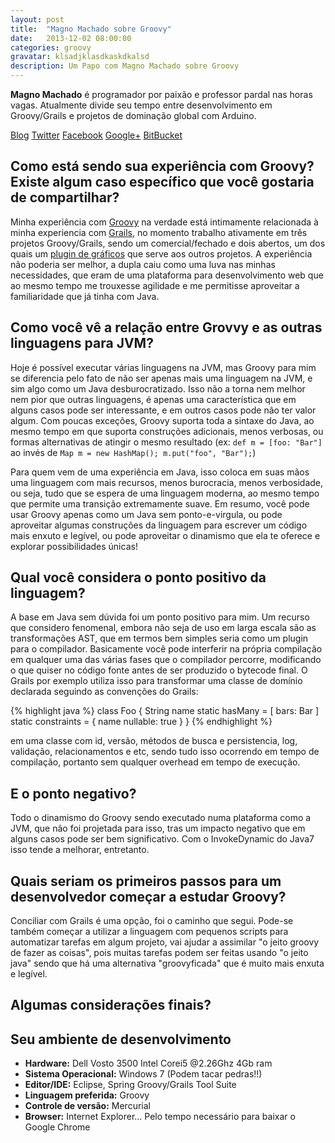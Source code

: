 ```yaml
---
layout: post
title:  "Magno Machado sobre Groovy"
date:   2013-12-02 08:00:00
categories: groovy
gravatar: klsadjklasdkaskdkalsd
description: Um Papo com Magno Machado sobre Groovy
---
```


**Magno Machado** é programador por paixão e professor pardal nas horas vagas. Atualmente divide seu tempo entre desenvolvimento em Groovy/Grails e projetos de dominação global com Arduino.

[Blog][blog] [Twitter][twitter] [Facebook][facebook] [Google+][google-plus] [BitBucket][bitbucket]


## Como está sendo sua experiência com Groovy? Existe algum caso específico que você gostaria de compartilhar?

Minha experiência com [Groovy][groovy] na verdade está intimamente relacionada à minha experiencia com [Grails][grails], no momento trabalho ativamente em três projetos Groovy/Grails, sendo um comercial/fechado e dois abertos, um dos quais um [plugin de gráficos][plugin-graficos] que serve aos outros projetos. A experiência não poderia ser melhor, a dupla caiu como uma luva nas minhas necessidades, que eram de uma plataforma para desenvolvimento web que ao mesmo tempo me trouxesse agilidade e me permitisse aproveitar a familiaridade que já tinha com Java.


## Como você vê a relação entre Grovvy e as outras linguagens para JVM?

Hoje é possível executar várias linguagens na JVM, mas Groovy para mim se diferencia pelo fato de não ser apenas mais uma linguagem
na JVM, e sim algo como um Java desburocratizado. Isso não a torna nem melhor nem pior que outras linguagens, é apenas uma característica que em alguns casos pode ser interessante, e em outros casos pode não ter valor algum.
Com poucas exceções, Groovy suporta toda a sintaxe do Java, ao mesmo tempo em que suporta construções adicionais, menos verbosas, ou formas alternativas de atingir o mesmo resultado (ex: `def m = [foo: "Bar"]` ao invés de `Map m = new HashMap(); m.put("foo", "Bar");`)

Para quem vem de uma experiência em Java, isso coloca em suas mãos uma linguagem com mais recursos, menos burocracia, menos verbosidade, ou seja, tudo que se espera de uma linguagem moderna, ao mesmo tempo que permite uma transição extremamente suave. Em resumo, você pode usar Groovy apenas como um Java sem ponto-e-virgula, ou pode aproveitar algumas construções da linguagem para escrever um
código mais enxuto e legível, ou pode aproveitar o dinamismo que ela te oferece e explorar possibilidades únicas!

## Qual você considera o ponto positivo da linguagem?

A base em Java sem dúvida foi um ponto positivo para mim.
Um recurso que considero fenomenal, embora não seja de uso em larga escala são as transformações AST, que em termos bem simples seria como um plugin para o compilador. Basicamente você pode interferir na própria compilação em qualquer uma das várias fases que o compilador percorre, modificando o que quiser no código fonte antes de ser produzido o bytecode final. O Grails por exemplo utiliza isso para transformar uma classe de domínio declarada seguindo as convenções do Grails:

{% highlight java %}
class Foo {
    String name
    static hasMany = [
        bars: Bar
    ]
    static constraints = {
        name nullable: true
    }
}
{% endhighlight %}

em uma classe com id, versão, métodos de busca e persistencia, log, validação, relacionamentos e etc, sendo tudo isso ocorrendo em tempo de compilação, portanto sem qualquer overhead em tempo de execução.

## E o ponto negativo?
Todo o dinamismo do Groovy sendo executado numa plataforma como a JVM, que não foi projetada para isso, tras um impacto negativo que em alguns casos pode ser bem significativo. Com o InvokeDynamic do Java7 isso tende a melhorar, entretanto.


## Quais seriam os primeiros passos para um desenvolvedor começar a estudar Groovy?

Conciliar com Grails é uma opção, foi o caminho que segui. Pode-se também começar a utilizar a linguagem com pequenos scripts para automatizar tarefas em algum projeto, vai ajudar a assimilar "o jeito groovy de fazer as coisas", pois muitas tarefas podem ser feitas usando "o jeito java" sendo que há uma alternativa "groovyficada" que é muito mais enxuta e legível.

## Algumas considerações finais?

## Seu ambiente de desenvolvimento

  - **Hardware:** Dell Vosto 3500 Intel Corei5 @2.26Ghz 4Gb ram
  - **Sistema Operacional:** Windows 7 (Podem tacar pedras!!)
  - **Editor/IDE:** Eclipse, Spring Groovy/Grails Tool Suite
  - **Linguagem preferida:** Groovy
  - **Controle de versão:** Mercurial
  - **Browser:** Internet Explorer... Pelo tempo necessário para baixar o Google Chrome


[twitter]: https://twitter.com/magnomp
[facebook]: https://www.facebook.com/magno.m.paulo
[blog]: http://blog.magnomachado.com.br/
[google-plus]: https://plus.google.com/117728583691170432727/posts
[bitbucket]: https://bitbucket.org/magnomp
[groovy]:    http://groovy.codehaus.org/
[grails]:    http://grails.org/    
[plugin-graficos]: https://bitbucket.org/magnomp/grailscharts/